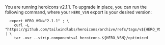 You are running heroicons v2.1.1. To upgrade in place, you can run the following command,
where your `HERO_VSN` export is your desired version:

      export HERO_VSN="2.1.1" ; \
        curl -L "https://github.com/tailwindlabs/heroicons/archive/refs/tags/v${HERO_VSN}.tar.gz" | \
        tar -xvz --strip-components=1 heroicons-${HERO_VSN}/optimized
